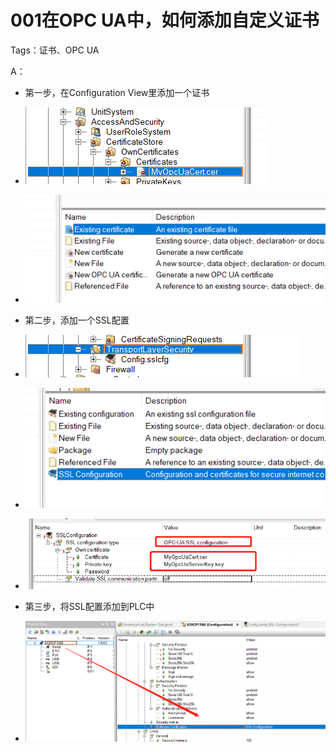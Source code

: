 # 001在OPC UA中，如何添加自定义证书
Tags：证书、OPC UA

A： 
- 第一步，在Configuration View里添加一个证书

- ![Img](./FILES/001在OPC%20UA中，如何添加自定义证书？.md/img-20220530011750.png)

- ![Img](./FILES/001在OPC%20UA中，如何添加自定义证书？.md/img-20220530011755.png)

- 第二步，添加一个SSL配置

- ![Img](./FILES/001在OPC%20UA中，如何添加自定义证书？.md/img-20220530011802.png)
- ![Img](./FILES/001在OPC%20UA中，如何添加自定义证书？.md/img-20220530011804.png)
- ![Img](./FILES/001在OPC%20UA中，如何添加自定义证书？.md/img-20220530011807.png)

- 第三步，将SSL配置添加到PLC中

- ![Img](./FILES/001在OPC%20UA中，如何添加自定义证书？.md/img-20220530011814.png)
